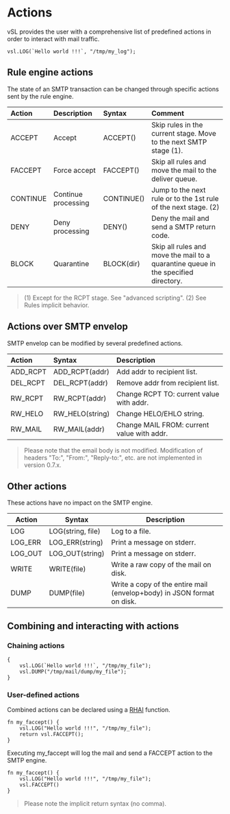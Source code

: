 # Actions

vSL provides the user with a comprehensive list of predefined actions in order to interact with mail traffic.

```vsl
vsl.LOG(`Hello world !!!`, "/tmp/my_log");
```

## Rule engine actions

The state of an SMTP transaction can be changed through specific actions sent by the rule engine.

| Action | Description | Syntax | Comment
| :--- | :--- | :--- | :---
| ACCEPT | Accept | ACCEPT() | Skip rules in the current stage. Move to the next SMTP stage (1).
| FACCEPT | Force accept | FACCEPT() | Skip all rules and move the mail to the deliver queue.
| CONTINUE | Continue processing | CONTINUE() | Jump to the next rule or to the 1st rule of the next stage. (2)
| DENY | Deny processing | DENY() | Deny the mail and send a SMTP return code.
| BLOCK | Quarantine | BLOCK(dir) | Skip all rules and move the mail to a quarantine queue in the specified directory.

>(1) Except for the RCPT stage. See "advanced scripting".
>(2) See Rules implicit behavior.

## Actions over SMTP envelop

SMTP envelop can be modified by several predefined actions.

| Action | Syntax | Description
| :--- | :--- | :---
| ADD_RCPT | ADD_RCPT(addr) | Add addr to recipient list.
| DEL_RCPT | DEL_RCPT(addr) | Remove addr from recipient list.
| RW_RCPT | RW_RCPT(addr) | Change RCPT TO: current value with addr.
| RW_HELO | RW_HELO(string) | Change HELO/EHLO string.
| RW_MAIL | RW_MAIL(addr) | Change MAIL FROM: current value with addr.

>Please note that the email body is not modified.
>Modification of headers "To:", "From:", "Reply-to:", etc. are not implemented in version 0.7.x.

## Other actions

These actions have no impact on the SMTP engine.

| Action | Syntax | Description |
| ---- | ---- | ---- |
| LOG | LOG(string, file) | Log to a file. |
| LOG_ERR | LOG_ERR(string) | Print a message on stderr. |
| LOG_OUT | LOG_OUT(string) | Print a message on stderr. |
| WRITE | WRITE(file) | Write a raw copy of the mail on disk. |
| DUMP | DUMP(file) | Write a copy of the entire mail (envelop+body) in JSON format on disk. |

## Combining and interacting with actions

### Chaining actions

```vsl
{
    vsl.LOG(`Hello world !!!`, "/tmp/my_file");
    vsl.DUMP("/tmp/mail/dump/my_file");
}
```

### User-defined actions

Combined actions can be declared using a [RHAI](https://rhai.rs/) function.

```vsl
fn my_faccept() {
    vsl.LOG("Hello world !!!", "/tmp/my_file");
    return vsl.FACCEPT();
}
```

Executing my_faccept will log the mail and send a FACCEPT action to the SMTP engine.

```vsl
fn my_faccept() {
    vsl.LOG("Hello world !!!", "/tmp/my_file");
    vsl.FACCEPT()
}
```

>Please note the implicit return syntax (no comma).
